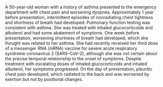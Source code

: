 A 50-year-old woman with a history of asthma presented to the emergency department with chest pain and worsening dyspnea. Approximately 1 year before presentation, intermittent episodes of nonradiating chest tightness and shortness of breath had developed. Pulmonary function testing was consistent with asthma. She was treated with inhaled glucocorticoids and albuterol and had some abatement of symptoms. One week before presentation, worsening shortness of breath had developed, which she thought was related to her asthma.
She had recently received her third dose of a messenger RNA (mRNA) vaccine for severe acute respiratory syndrome coronavirus 2 (SARS-CoV-2), although she was not certain about the precise temporal relationship to the onset of symptoms. Despite treatment with escalating doses of inhaled glucocorticoids and inhaled albuterol, her symptoms progressed. On the day of presentation, pleuritic chest pain developed, which radiated to the back and was worsened by exertion but not by positional changes.
